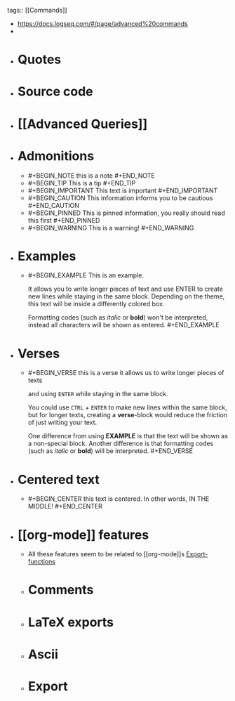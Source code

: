 tags:: [[Commands]]

- https://docs.logseq.com/#/page/advanced%20commands
-
- # Quotes
- # Source code
- # [[Advanced Queries]]
- # Admonitions
	- #+BEGIN_NOTE
	  this is a note
	  #+END_NOTE
	- #+BEGIN_TIP
	  This is a tip
	  #+END_TIP
	- #+BEGIN_IMPORTANT
	  This text is important
	  #+END_IMPORTANT
	- #+BEGIN_CAUTION
	  This information informs you to be cautious
	  #+END_CAUTION
	- #+BEGIN_PINNED
	  This is pinned information, you really should read this first
	  #+END_PINNED
	- #+BEGIN_WARNING
	  This is a warning!
	  #+END_WARNING
- # Examples
	- #+BEGIN_EXAMPLE
	  This is an example.
	  
	  It allows you to write longer pieces of text and use ENTER to create new lines while staying in the same block.
	  Depending on the theme, this text will be inside a differently colored box.
	  
	  Formatting codes (such as *italic* or **bold**) won't be interpreted, instead all characters will be shown as entered.
	  #+END_EXAMPLE
- # Verses
	- #+BEGIN_VERSE
	  this is a verse
	  it allows us to write longer pieces of texts
	  
	  and using `ENTER` while staying in the same block.
	  
	  You could use `CTRL` + `ENTER` to make new lines within the same block, but for longer texts, creating a **verse**-block would reduce the friction of just writing your text.
	  
	  One difference from using **EXAMPLE** is that the text will be shown as a non-special block.
	  Another difference is that formatting codes (such as *italic* or **bold**) will be interpreted.
	  #+END_VERSE
- # Centered text
	- #+BEGIN_CENTER
	  this text is centered.
	  In other words, IN THE MIDDLE!
	  #+END_CENTER
- # [[org-mode]] features
	- All these features seem to be related to [[org-mode]]s [Export-functions](https://orgmode.org/manual/Exporting.html)
	- # Comments
	- # LaTeX exports
	- # Ascii
	- # Export